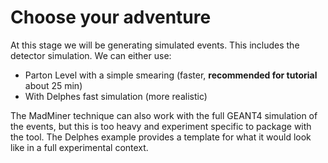 # Choose your adventure

At this stage we will be generating simulated events. This includes the detector simulation. We can either use:

* Parton Level with a simple smearing (faster, **recommended for tutorial** about 25 min)
* With Delphes fast simulation (more realistic)

The MadMiner technique can also work with the full GEANT4 simulation of the events, but this is too heavy and experiment specific to package with the tool. The Delphes example provides a template for what it would look like in a full experimental context.

